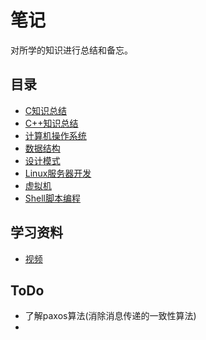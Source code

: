 # 笔记

对所学的知识进行总结和备忘。

## 目录

- [C知识总结](./C)
- [C++知识总结](./C++)
- [计算机操作系统](./ComputerOperatorSystem)
- [数据结构](./DataStructure)
- [设计模式](./DesignPattern)
- [Linux服务器开发](./LinuxServerProgramme)
- [虚拟机](./VMware)
- [Shell脚本编程](./Shell)

## 学习资料

- [视频](./VideoLearnResource)

## ToDo

- 了解paxos算法(消除消息传递的一致性算法)
- 